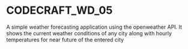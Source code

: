 # CODECRAFT_WD_05
A simple weather forecasting application using the openweather API.
It shows the current weather conditions of any city along with hourly temperatures for near future of the entered city
